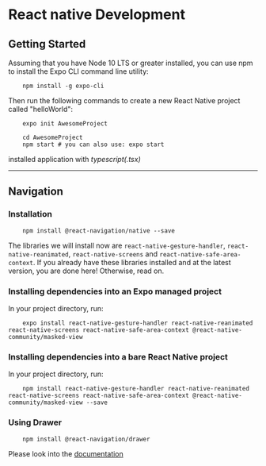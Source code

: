 # React native Development

## Getting Started

Assuming that you have Node 10 LTS or greater installed, you can use npm to install the Expo CLI command line utility:
```
    npm install -g expo-cli
```

Then run the following commands to create a new React Native project called "helloWorld":
```
    expo init AwesomeProject

    cd AwesomeProject
    npm start # you can also use: expo start
```

installed application with *typescript(.tsx)*

<hr />

## Navigation

### Installation

```
    npm install @react-navigation/native --save
```

The libraries we will install now are `react-native-gesture-handler`, `react-native-reanimated`, `react-native-screens` and `react-native-safe-area-context`. If you already have these libraries installed and at the latest version, you are done here! Otherwise, read on.

### Installing dependencies into an Expo managed project

In your project directory, run:
```
    expo install react-native-gesture-handler react-native-reanimated react-native-screens react-native-safe-area-context @react-native-community/masked-view
```

### Installing dependencies into a bare React Native project

In your project directory, run:

```
    npm install react-native-gesture-handler react-native-reanimated react-native-screens react-native-safe-area-context @react-native-community/masked-view --save
```

### Using Drawer

```
    npm install @react-navigation/drawer
```

Please look into the [documentation](https://reactnavigation.org/docs/drawer-navigator/)
